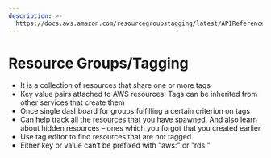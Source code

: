 ```yaml
---
description: >-
  https://docs.aws.amazon.com/resourcegroupstagging/latest/APIReference/Welcome.html
---
```


# Resource Groups/Tagging

* It is a collection of resources that share one or more tags
* Key value pairs attached to AWS resources. Tags can be inherited from other services that create them
* Once single dashboard for groups fulfilling a certain criterion on tags
* Can help track all the resources that you have spawned. And also learn about hidden resources – ones which you forgot that you created earlier
* Use tag editor to find resources that are not tagged
* Either key or value can’t be prefixed with "aws:" or "rds:"

